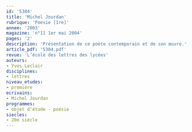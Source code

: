 ```yaml
---
id: '5304'
title: 'Michel Jourdan'
rubrique: 'Poésie [1re]'
annee: '2003'
magazine: 'n°11 1er mai 2004'
pages: '2'
description: 'Présentation de ce poète contemporain et de son œuvre.'
article_pdf: '5304.pdf'
revue: 'L’école des lettres des lycées'
auteurs:
- Yves Leclair
disciplines:
- lettres
niveau_etudes:
- première
ecrivains:
- Michel Jourdan
programmes:
- objet d’étude - poésie
siecles:
- 20e siècle
---
```

